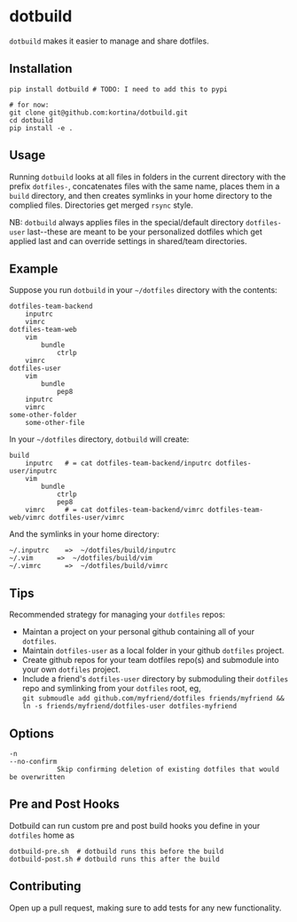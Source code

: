 # dotbuild

`dotbuild` makes it easier to manage and share dotfiles.

## Installation

    pip install dotbuild # TODO: I need to add this to pypi
    
    # for now:
    git clone git@github.com:kortina/dotbuild.git
    cd dotbuild
    pip install -e .
  
## Usage

Running `dotbuild` looks at all files in folders in the current directory with the prefix `dotfiles-`, concatenates files with the same name, places them in a `build` directory, and then creates symlinks in your home directory to the complied files.  Directories get merged `rsync` style.

NB: `dotbuild` always applies files in the special/default directory `dotfiles-user` last--these are meant to be your personalized dotfiles which get applied last and can override settings in shared/team directories.

## Example

Suppose you run `dotbuild` in your `~/dotfiles` directory with the contents:

    dotfiles-team-backend
        inputrc
        vimrc
    dotfiles-team-web
        vim
            bundle
                ctrlp
        vimrc
    dotfiles-user
        vim
            bundle
                pep8
        inputrc
        vimrc
    some-other-folder
        some-other-file

In your `~/dotfiles` directory, `dotbuild` will create:

    build
        inputrc   # = cat dotfiles-team-backend/inputrc dotfiles-user/inputrc
        vim
            bundle
                ctrlp
                pep8
        vimrc     # = cat dotfiles-team-backend/vimrc dotfiles-team-web/vimrc dotfiles-user/vimrc
  
And the symlinks in your home directory:

    ~/.inputrc    =>  ~/dotfiles/build/inputrc
    ~/.vim      =>  ~/dotfiles/build/vim
    ~/.vimrc      =>  ~/dotfiles/build/vimrc


## Tips

Recommended strategy for managing your `dotfiles` repos:

* Maintan a project on your personal github containing all of your `dotfiles`.  
* Maintain `dotfiles-user` as a local folder in your github `dotfiles` project.
* Create github repos for your team dotfiles repo(s) and submodule into your own `dotfiles` project.
* Include a friend's `dotfiles-user` directory by submoduling their `dotfiles` repo and symlinking from your `dotfiles` root, eg, <br />`git submoudle add github.com/myfriend/dotfiles friends/myfriend && ln -s friends/myfriend/dotfiles-user dotfiles-myfriend`

## Options

    -n
    --no-confirm
                Skip confirming deletion of existing dotfiles that would be overwritten


## Pre and Post Hooks

Dotbuild can run custom pre and post build hooks you define in your `dotfiles` home as

    dotbuild-pre.sh  # dotbuild runs this before the build
    dotbuild-post.sh # dotbuild runs this after the build


## Contributing

Open up a pull request, making sure to add tests for any new functionality.
